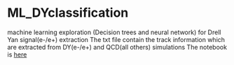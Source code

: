 # ML_DYclassification
machine learning exploration (Decision trees and neural network) for Drell Yan signal(e-/e+) extraction
The txt file contain the track information which are extracted from DY(e-/e+) and QCD(all others) simulations
The notebook is [here](https://colab.research.google.com/drive/1XWu3yGbhQ4lvsX5Jfh9cd_B72rxZD09U?usp=sharing)
